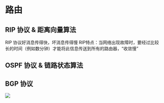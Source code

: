 # 路由
## RIP 协议 & 距离向量算法
RIP 协议好消息传得快，坏消息传得慢
RIP特点：当网络出现故障时，要经过比较长的时间（例如数分钟）才能将此信息传送到所有的路由器，“收敛慢”
## OSPF 协议 & 链路状态算法
## BGP 协议
![](https://lfool.gitbook.io/~gitbook/image?url=https%3A%2F%2F2396550738-files.gitbook.io%2F%7E%2Ffiles%2Fv0%2Fb%2Fgitbook-legacy-files%2Fo%2Fassets%252F-M8zvqNNVZctOHx6v8No%252F-ME3dvsfAvWHv7ird3J2%252F-ME3etKnXjYWdtyMs4Pb%252Fimage.png%3Falt%3Dmedia%26token%3D5aea24dc-9c79-4e69-b5cd-03a2f0aa5f39&width=400&dpr=3&quality=100&sign=79b76b9b&sv=2)

